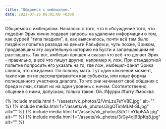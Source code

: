 ```yaml
---
title: "Общаемся с имбецилом."
date: 2023-07-26 06:01:00 +0300
---
```


Общаемся с имбецилом.
Началось с того, что в обсуждение того, что педофил Эрик лично подавал запросы на удаление информации о том, как фуррей "типа пиздили", а, как выяснилось, почти всё там было пиздёж и попытка развода на деньги Ральфом и, чуть позже, Эриком, продававшим эту ахуительную историю на Бусти и запрещающим её разглашать.
Так вот, имбецил пришел и сказал что всё что делает Эрик - правильно, а всё что пишут другие, например я, лож. При стандартной попытке попросить его указать на то, где лож, имбецил-фанат Эрика слился, что ожидаемо.
По повожу мата. Тут один ключевой момент, такие как он не рассматриваются как субъекты, или иные формы полноценного участника диалога. То что они начинают своё общения с бреда и лжи, ставит их на один уровень с ничем. Соответственно, общение с ними, допускаю, только такое. Ой.
#фурри #furry #москва


{% include media.html f="/assets/vk_photos/2/VmLzu7eYV8E.jpg" alt="" %}
{% include media.html f="/assets/vk_photos/3/gOTimMLM-SI.jpg" alt="" %}
{% include media.html f="/assets/vk_photos/3/hTI-nYkpFAA.jpg" alt="" %}
{% include media.html f="/assets/vk_photos/3/Gy4dj9BpKq8.jpg" alt="" %}
